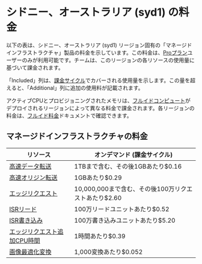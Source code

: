 # シドニー、オーストラリア (syd1) の料金

以下の表は、シドニー、オーストラリア (syd1) リージョン固有の「マネージドインフラストラクチャ」製品の料金を示しています。この料金は、[Proプラン](/docs/plans/pro)ユーザーのみが利用可能です。チームは、このリージョンの各リソースの使用量に基づいて課金されます。

「Included」列は、[課金サイクル](/docs/pricing/understanding-my-invoice#understanding-your-invoice)でカバーされる使用量を示します。この量を超えると、「Additional」列に追加の使用料が記載されます。

アクティブCPUとプロビジョニングされたメモリは、[フルイドコンピュート](/docs/fluid-compute)がデプロイされるリージョンによって異なる料金で課金されます。各リージョンの料金は、[フルイド料金](/docs/functions/usage-and-pricing)ドキュメントで確認できます。

## マネージドインフラストラクチャの料金

| リソース | オンデマンド (課金サイクル) |
|----------|------------------------------|
| [高速データ転送](/docs/pricing/regional-pricing) | 1TBまで含む、その後1GBあたり$0.16 |
| [高速オリジン転送](/docs/pricing/regional-pricing) | 1GBあたり$0.29 |
| [エッジリクエスト](/docs/pricing/regional-pricing) | 10,000,000まで含む、その後100万リクエストあたり$2.60 |
| [ISRリード](/docs/data-cache) | 100万リードユニットあたり$0.52 |
| [ISR書き込み](/docs/data-cache) | 100万書き込みユニットあたり$5.20 |
| [エッジリクエスト追加CPU時間](/docs/pricing/regional-pricing) | 1時間あたり$0.39 |
| [画像最適化変換](/docs/image-optimization) | 1,000変換あたり$0.052 |
